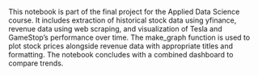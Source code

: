 This notebook is part of the final project for the Applied Data Science course. It includes extraction of historical stock data using yfinance, revenue data using web scraping, and visualization of Tesla and GameStop’s performance over time. The make_graph function is used to plot stock prices alongside revenue data with appropriate titles and formatting. The notebook concludes with a combined dashboard to compare trends.
